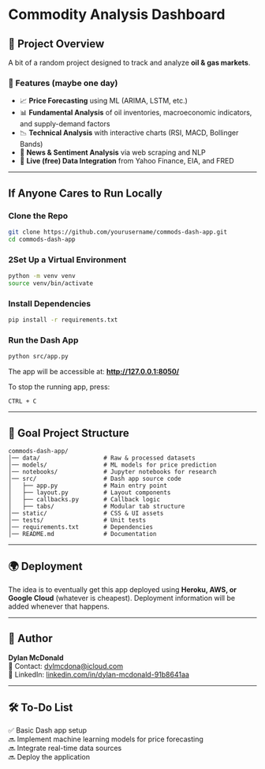 # Commodity Analysis Dashboard

## 📌 Project Overview
A bit of a random project designed to track and analyze **oil & gas markets**.

### **🔹 Features (maybe one day)**
- 📈 **Price Forecasting** using ML (ARIMA, LSTM, etc.)
- 📊 **Fundamental Analysis** of oil inventories, macroeconomic indicators, and supply-demand factors
- 📉 **Technical Analysis** with interactive charts (RSI, MACD, Bollinger Bands)
- 📰 **News & Sentiment Analysis** via web scraping and NLP
- 📡 **Live (free) Data Integration** from Yahoo Finance, EIA, and FRED

---
## If Anyone Cares to Run Locally
### Clone the Repo
```bash
git clone https://github.com/yourusername/commods-dash-app.git
cd commods-dash-app
```

### 2Set Up a Virtual Environment
```bash
python -m venv venv
source venv/bin/activate
```

### Install Dependencies
```bash
pip install -r requirements.txt
```

### Run the Dash App
```bash
python src/app.py
```
The app will be accessible at: **http://127.0.0.1:8050/**

To stop the running app, press:
```
CTRL + C
```

---
## 📁 Goal Project Structure
```
commods-dash-app/
│── data/                  # Raw & processed datasets
│── models/                # ML models for price prediction
│── notebooks/             # Jupyter notebooks for research
│── src/                   # Dash app source code
│   ├── app.py             # Main entry point
│   ├── layout.py          # Layout components
│   ├── callbacks.py       # Callback logic
│   ├── tabs/              # Modular tab structure
│── static/                # CSS & UI assets
│── tests/                 # Unit tests
│── requirements.txt       # Dependencies
│── README.md              # Documentation
```

---
## 🌍 Deployment
The idea is to eventually get this app deployed using **Heroku, AWS, or Google Cloud** (whatever is cheapest). Deployment information will be added whenever that happens.

---
## 👤 Author
**Dylan McDonald**  
📧 Contact: [dylmcdona@icloud.com](mailto:dylmcdona@icloud.com)  
🔗 LinkedIn: [linkedin.com/in/dylan-mcdonald-91b8641aa](https://linkedin.com/in/dylan-mcdonald-91b8641aa)

---
## 🛠️ To-Do List
✅ Basic Dash app setup  
🔜 Implement machine learning models for price forecasting  
🔜 Integrate real-time data sources  
🔜 Deploy the application  

